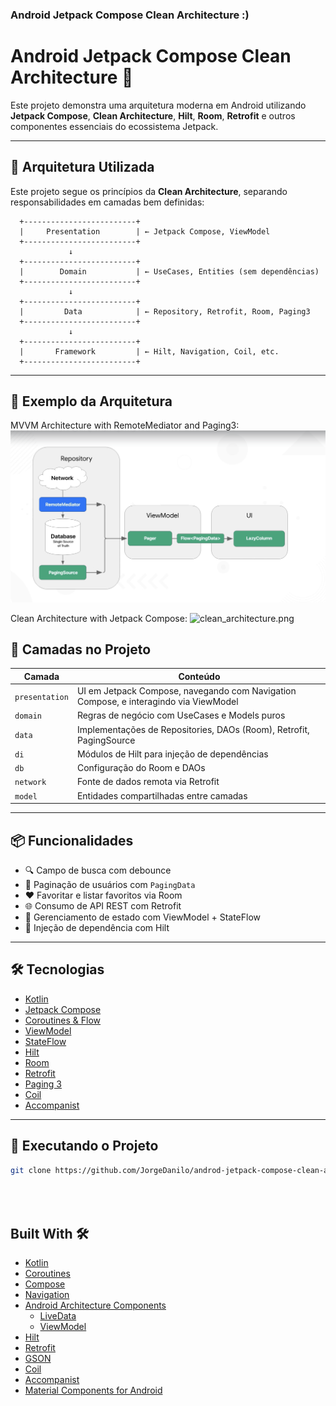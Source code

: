 ### Android Jetpack Compose Clean Architecture :)

# Android Jetpack Compose Clean Architecture 🧱

Este projeto demonstra uma arquitetura moderna em Android utilizando **Jetpack Compose**, **Clean Architecture**, **Hilt**, **Room**, **Retrofit** e outros componentes essenciais do ecossistema Jetpack.

---

## 🧠 Arquitetura Utilizada

Este projeto segue os princípios da **Clean Architecture**, separando responsabilidades em camadas bem definidas:

      +-------------------------+
      |     Presentation        | ← Jetpack Compose, ViewModel
      +-------------------------+
                 ↓
      +-------------------------+
      |        Domain           | ← UseCases, Entities (sem dependências)
      +-------------------------+
                 ↓
      +-------------------------+
      |         Data            | ← Repository, Retrofit, Room, Paging3
      +-------------------------+
                 ↓
      +-------------------------+
      |       Framework         | ← Hilt, Navigation, Coil, etc.
      +-------------------------+


---

## 📂 Exemplo da Arquitetura

MVVM Architecture with RemoteMediator and Paging3:
![mvvm_architecture.png](screenshot/mvvm_architecture.png)

Clean Architecture with Jetpack Compose:
![clean_architecture.png](screenshot/clean_architecture.png)

## 🔧 Camadas no Projeto

| Camada | Conteúdo |
|--------|----------|
| `presentation` | UI em Jetpack Compose, navegando com Navigation Compose, e interagindo via ViewModel |
| `domain` | Regras de negócio com UseCases e Models puros |
| `data` | Implementações de Repositories, DAOs (Room), Retrofit, PagingSource |
| `di` | Módulos de Hilt para injeção de dependências |
| `db` | Configuração do Room e DAOs |
| `network` | Fonte de dados remota via Retrofit |
| `model` | Entidades compartilhadas entre camadas |

---

## 📦 Funcionalidades

- 🔍 Campo de busca com debounce
- 📃 Paginação de usuários com `PagingData`
- ❤️ Favoritar e listar favoritos via Room
- 🌐 Consumo de API REST com Retrofit
- 🧠 Gerenciamento de estado com ViewModel + StateFlow
- 💉 Injeção de dependência com Hilt

---

## 🛠 Tecnologias

- [Kotlin](https://kotlinlang.org/)
- [Jetpack Compose](https://developer.android.com/jetpack/compose)
- [Coroutines & Flow](https://kotlinlang.org/docs/flow.html)
- [ViewModel](https://developer.android.com/topic/libraries/architecture/viewmodel)
- [StateFlow](https://developer.android.com/kotlin/flow/stateflow-and-sharedflow)
- [Hilt](https://dagger.dev/hilt/)
- [Room](https://developer.android.com/jetpack/androidx/releases/room)
- [Retrofit](https://square.github.io/retrofit/)
- [Paging 3](https://developer.android.com/topic/libraries/architecture/paging/v3-overview)
- [Coil](https://github.com/coil-kt/coil)
- [Accompanist](https://google.github.io/accompanist/)

---

## 🚀 Executando o Projeto

```bash
git clone https://github.com/JorgeDanilo/androd-jetpack-compose-clean-archicture``
```

## <br/><br/>Built With 🛠
- [Kotlin](https://kotlinlang.org/)
- [Coroutines](https://kotlinlang.org/docs/reference/coroutines-overview.html)
- [Compose](https://developer.android.com/jetpack/compose)
- [Navigation](https://developer.android.com/guide/navigation)
- [Android Architecture Components](https://developer.android.com/topic/libraries/architecture)
    - [LiveData](https://developer.android.com/topic/libraries/architecture/livedata)
    - [ViewModel](https://developer.android.com/topic/libraries/architecture/viewmodel)
- [Hilt](https://dagger.dev/hilt/)
- [Retrofit](https://square.github.io/retrofit/)
- [GSON](https://github.com/google/gson)
- [Coil](https://github.com/chrisbanes/accompanist/blob/main/coil/README.md)
- [Accompanist](https://google.github.io/accompanist/)
- [Material Components for Android](https://github.com/material-components/material-components-android) 

